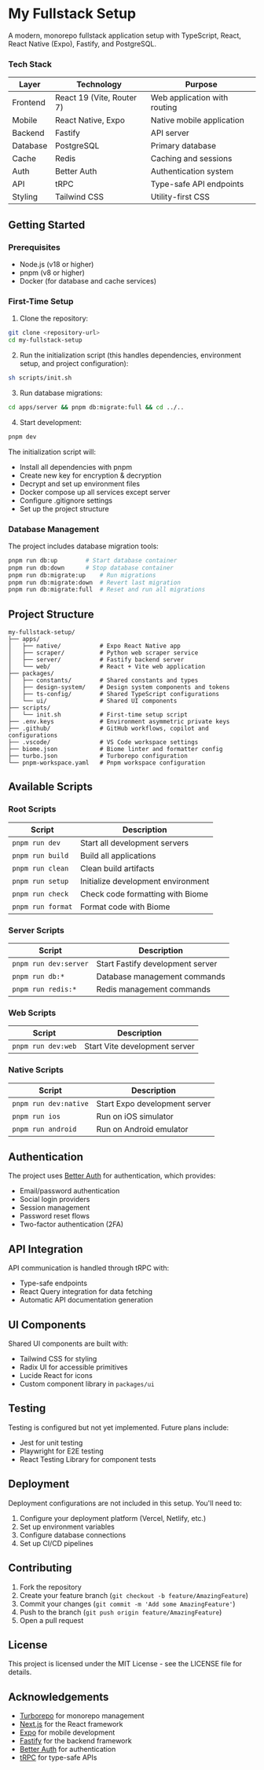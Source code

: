 # My Fullstack Setup

A modern, monorepo fullstack application setup with TypeScript, React, React Native (Expo), Fastify, and PostgreSQL.

### Tech Stack

| Layer    | Technology               | Purpose                          |
|----------|--------------------------|----------------------------------|
| Frontend | React 19 (Vite, Router 7)| Web application with routing     |
| Mobile   | React Native, Expo       | Native mobile application        |
| Backend  | Fastify                  | API server                       |
| Database | PostgreSQL               | Primary database                 |
| Cache    | Redis                    | Caching and sessions             |
| Auth     | Better Auth              | Authentication system            |
| API      | tRPC                     | Type-safe API endpoints          |
| Styling  | Tailwind CSS             | Utility-first CSS                |

## Getting Started

### Prerequisites

- Node.js (v18 or higher)
- pnpm (v8 or higher)
- Docker (for database and cache services)

### First-Time Setup

1. Clone the repository:
```bash
git clone <repository-url>
cd my-fullstack-setup
```

2. Run the initialization script (this handles dependencies, environment setup, and project configuration):
```bash
sh scripts/init.sh
```

3. Run database migrations:
```bash
cd apps/server && pnpm db:migrate:full && cd ../..
```

4. Start development:
```bash
pnpm dev
```

The initialization script will:
- Install all dependencies with pnpm
- Create new key for encryption & decryption
- Decrypt and set up environment files
- Docker compose up all services except server
- Configure .gitignore settings
- Set up the project structure

### Database Management

The project includes database migration tools:

```bash
pnpm run db:up        # Start database container
pnpm run db:down      # Stop database container
pnpm run db:migrate:up    # Run migrations
pnpm run db:migrate:down  # Revert last migration
pnpm run db:migrate:full  # Reset and run all migrations
```

## Project Structure

```
my-fullstack-setup/
├── apps/
│   ├── native/           # Expo React Native app
│   ├── scraper/          # Python web scraper service
│   ├── server/           # Fastify backend server
│   └── web/              # React + Vite web application
├── packages/
│   ├── constants/        # Shared constants and types
│   ├── design-system/    # Design system components and tokens
│   ├── ts-config/        # Shared TypeScript configurations
│   └── ui/               # Shared UI components
├── scripts/
│   └── init.sh           # First-time setup script
├── .env.keys             # Environment asymmetric private keys
├── .github/              # GitHub workflows, copilot and configurations
├── .vscode/              # VS Code workspace settings
├── biome.json            # Biome linter and formatter config
├── turbo.json            # Turborepo configuration
└── pnpm-workspace.yaml   # Pnpm workspace configuration
```

## Available Scripts

### Root Scripts

| Script            | Description                           |
|-------------------|---------------------------------------|
| `pnpm run dev`    | Start all development servers         |
| `pnpm run build`  | Build all applications                |
| `pnpm run clean`  | Clean build artifacts                 |
| `pnpm run setup`  | Initialize development environment    |
| `pnpm run check`  | Check code formatting with Biome      |
| `pnpm run format` | Format code with Biome                |

### Server Scripts

| Script                 | Description                        |
|------------------------|------------------------------------|
| `pnpm run dev:server`  | Start Fastify development server   |
| `pnpm run db:*`        | Database management commands       |
| `pnpm run redis:*`     | Redis management commands          |

### Web Scripts

| Script              | Description                     |
|---------------------|---------------------------------|
| `pnpm run dev:web`  | Start Vite development server   |

### Native Scripts

| Script                | Description                    |
|-----------------------|--------------------------------|
| `pnpm run dev:native` | Start Expo development server  |
| `pnpm run ios`        | Run on iOS simulator           |
| `pnpm run android`    | Run on Android emulator        |

## Authentication

The project uses [Better Auth](https://www.better-auth.com/) for authentication, which provides:
- Email/password authentication
- Social login providers
- Session management
- Password reset flows
- Two-factor authentication (2FA)

## API Integration

API communication is handled through tRPC with:
- Type-safe endpoints
- React Query integration for data fetching
- Automatic API documentation generation

## UI Components

Shared UI components are built with:
- Tailwind CSS for styling
- Radix UI for accessible primitives
- Lucide React for icons
- Custom component library in `packages/ui`

## Testing

Testing is configured but not yet implemented. Future plans include:
- Jest for unit testing
- Playwright for E2E testing
- React Testing Library for component tests

## Deployment

Deployment configurations are not included in this setup. You'll need to:
1. Configure your deployment platform (Vercel, Netlify, etc.)
2. Set up environment variables
3. Configure database connections
4. Set up CI/CD pipelines

## Contributing

1. Fork the repository
2. Create your feature branch (`git checkout -b feature/AmazingFeature`)
3. Commit your changes (`git commit -m 'Add some AmazingFeature'`)
4. Push to the branch (`git push origin feature/AmazingFeature`)
5. Open a pull request

## License

This project is licensed under the MIT License - see the LICENSE file for details.

## Acknowledgements

- [Turborepo](https://turbo.build/repo) for monorepo management
- [Next.js](https://nextjs.org/) for the React framework
- [Expo](https://expo.dev/) for mobile development
- [Fastify](https://www.fastify.io/) for the backend framework
- [Better Auth](https://www.better-auth.com/) for authentication
- [tRPC](https://trpc.io/) for type-safe APIs